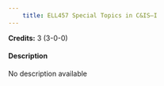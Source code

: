 ```yaml
---
    title: ELL457 Special Topics in C&IS–I
---
```

**Credits:** 3 (3-0-0)



#### Description 
No description available